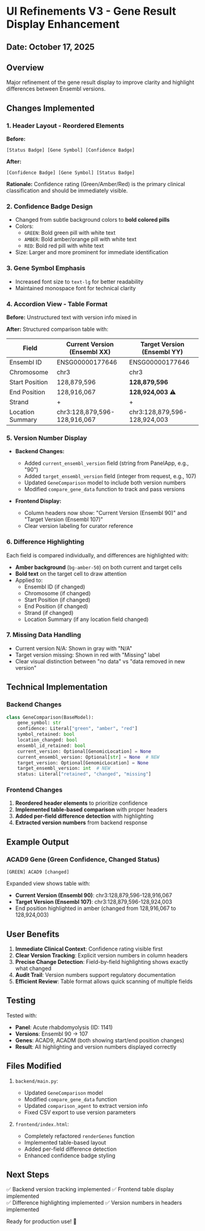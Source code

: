 # UI Refinements V3 - Gene Result Display Enhancement

## Date: October 17, 2025

## Overview
Major refinement of the gene result display to improve clarity and highlight differences between Ensembl versions.

## Changes Implemented

### 1. **Header Layout - Reordered Elements**

**Before:**
```
[Status Badge] [Gene Symbol] [Confidence Badge]
```

**After:**
```
[Confidence Badge] [Gene Symbol] [Status Badge]
```

**Rationale:** Confidence rating (Green/Amber/Red) is the primary clinical classification and should be immediately visible.

### 2. **Confidence Badge Design**
- Changed from subtle background colors to **bold colored pills**
- Colors:
  - `GREEN`: Bold green pill with white text
  - `AMBER`: Bold amber/orange pill with white text
  - `RED`: Bold red pill with white text
- Size: Larger and more prominent for immediate identification

### 3. **Gene Symbol Emphasis**
- Increased font size to `text-lg` for better readability
- Maintained monospace font for technical clarity

### 4. **Accordion View - Table Format**

**Before:** Unstructured text with version info mixed in

**After:** Structured comparison table with:

| Field | Current Version (Ensembl XX) | Target Version (Ensembl YY) |
|-------|------------------------------|------------------------------|
| Ensembl ID | ENSG00000177646 | ENSG00000177646 |
| Chromosome | chr3 | chr3 |
| Start Position | 128,879,596 | **128,879,596** |
| End Position | 128,916,067 | **128,924,003** ⚠️ |
| Strand | + | + |
| Location Summary | chr3:128,879,596-128,916,067 | chr3:128,879,596-128,924,003 |

### 5. **Version Number Display**
- **Backend Changes:**
  - Added `current_ensembl_version` field (string from PanelApp, e.g., "90")
  - Added `target_ensembl_version` field (integer from request, e.g., 107)
  - Updated `GeneComparison` model to include both version numbers
  - Modified `compare_gene_data` function to track and pass versions

- **Frontend Display:**
  - Column headers now show: "Current Version (Ensembl 90)" and "Target Version (Ensembl 107)"
  - Clear version labeling for curator reference

### 6. **Difference Highlighting**
Each field is compared individually, and differences are highlighted with:
- **Amber background** (`bg-amber-50`) on both current and target cells
- **Bold text** on the target cell to draw attention
- Applied to:
  - Ensembl ID (if changed)
  - Chromosome (if changed)
  - Start Position (if changed)
  - End Position (if changed)
  - Strand (if changed)
  - Location Summary (if any location field changed)

### 7. **Missing Data Handling**
- Current version N/A: Shown in gray with "N/A"
- Target version missing: Shown in red with "Missing" label
- Clear visual distinction between "no data" vs "data removed in new version"

## Technical Implementation

### Backend Changes
```python
class GeneComparison(BaseModel):
    gene_symbol: str
    confidence: Literal["green", "amber", "red"]
    symbol_retained: bool
    location_changed: bool
    ensembl_id_retained: bool
    current_version: Optional[GenomicLocation] = None
    current_ensembl_version: Optional[str] = None  # NEW
    target_version: Optional[GenomicLocation] = None
    target_ensembl_version: int  # NEW
    status: Literal["retained", "changed", "missing"]
```

### Frontend Changes
1. **Reordered header elements** to prioritize confidence
2. **Implemented table-based comparison** with proper headers
3. **Added per-field difference detection** with highlighting
4. **Extracted version numbers** from backend response

## Example Output

### ACAD9 Gene (Green Confidence, Changed Status)
```
[GREEN] ACAD9 [changed]
```

Expanded view shows table with:
- **Current Version (Ensembl 90)**: chr3:128,879,596-128,916,067
- **Target Version (Ensembl 107)**: chr3:128,879,596-128,924,003
- End position highlighted in amber (changed from 128,916,067 to 128,924,003)

## User Benefits

1. **Immediate Clinical Context**: Confidence rating visible first
2. **Clear Version Tracking**: Explicit version numbers in column headers
3. **Precise Change Detection**: Field-by-field highlighting shows exactly what changed
4. **Audit Trail**: Version numbers support regulatory documentation
5. **Efficient Review**: Table format allows quick scanning of multiple fields

## Testing

Tested with:
- **Panel**: Acute rhabdomyolysis (ID: 1141)
- **Versions**: Ensembl 90 → 107
- **Genes**: ACAD9, ACADM (both showing start/end position changes)
- **Result**: All highlighting and version numbers displayed correctly

## Files Modified

1. `backend/main.py`:
   - Updated `GeneComparison` model
   - Modified `compare_gene_data` function
   - Updated `comparison_agent` to extract version info
   - Fixed CSV export to use version parameters

2. `frontend/index.html`:
   - Completely refactored `renderGenes` function
   - Implemented table-based layout
   - Added per-field difference detection
   - Enhanced confidence badge styling

## Next Steps

✅ Backend version tracking implemented
✅ Frontend table display implemented  
✅ Difference highlighting implemented
✅ Version numbers in headers implemented

Ready for production use! 🎉

